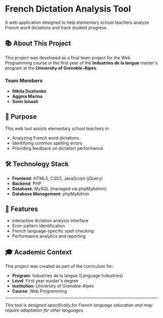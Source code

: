 # French Dictation Analysis Tool

A web application designed to help elementary school teachers analyze French word dictations and track student progress.

## 📚 About This Project

This project was developed as a final team project for the Web Programming course in the first year of the **Industries de la langue** master's program at the **University of Grenoble-Alpes**.

### Team Members
- **Nikita Duzhenko**
- **Aggnia Marina** 
- **Sorin Ionash**

## 🎯 Purpose

This web tool assists elementary school teachers in:
- Analyzing French word dictations
- Identifying common spelling errors
- Providing feedback on dictation performance

## 🛠️ Technology Stack

- **Frontend**: HTML5, CSS3, JavaScript (jQuery)
- **Backend**: PHP
- **Database**: MySQL (managed via phpMyAdmin)
- **Database Management**: phpMyAdmin

## 🚀 Features

- Interactive dictation analysis interface
- Error pattern identification
- French language-specific spell checking
- Performance analytics and reporting

## 🎓 Academic Context

This project was created as part of the curriculum for:
- **Program**: Industries de la langue (Language Industries)
- **Level**: First year master's degree
- **Institution**: University of Grenoble-Alpes
- **Course**: Web Programming

---

*This tool is designed specifically for French language education and may require adaptation for other languages.*
